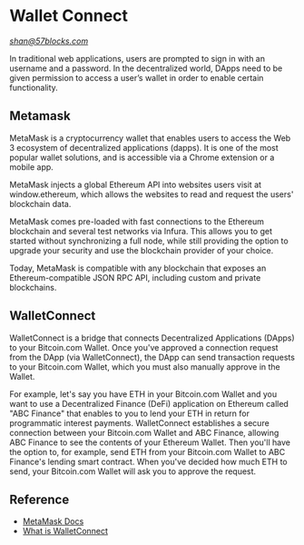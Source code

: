 # Wallet Connect

*shan@57blocks.com*

In traditional web applications, users are prompted to sign in with an username and a password. In the decentralized world, DApps need to be given permission to access a user’s wallet in order to enable certain functionality.

## Metamask

MetaMask is a cryptocurrency wallet that enables users to access the Web 3 ecosystem of decentralized applications (dapps). It is one of the most popular wallet solutions, and is accessible via a Chrome extension or a mobile app.

MetaMask injects a global Ethereum API into websites users visit at window.ethereum, which allows the websites to read and request the users' blockchain data.

MetaMask comes pre-loaded with fast connections to the Ethereum blockchain and several test networks via Infura. This allows you to get started without synchronizing a full node, while still providing the option to upgrade your security and use the blockchain provider of your choice.

Today, MetaMask is compatible with any blockchain that exposes an Ethereum-compatible JSON RPC API, including custom and private blockchains.

## WalletConnect

WalletConnect is a bridge that connects Decentralized Applications (DApps) to your Bitcoin.com Wallet. Once you've approved a connection request from the DApp (via WalletConnect), the DApp can send transaction requests to your Bitcoin.com Wallet, which you must also manually approve in the Wallet.

For example, let's say you have ETH in your Bitcoin.com Wallet and you want to use a Decentralized Finance (DeFi) application on Ethereum called "ABC Finance" that enables to you to lend your ETH in return for programmatic interest payments. WalletConnect establishes a secure connection between your Bitcoin.com Wallet and ABC Finance, allowing ABC Finance to see the contents of your Ethereum Wallet. Then you'll have the option to, for example, send ETH from your Bitcoin.com Wallet to ABC Finance's lending smart contract. When you've decided how much ETH to send, your Bitcoin.com Wallet will ask you to approve the request.

## Reference

- [MetaMask Docs](https://docs.metamask.io/guide/#why-metamask)
- [What is WalletConnect](https://www.bitcoin.com/get-started/what-is-walletconnect/#:~:text=WalletConnect%20is%20a%20bridge%20that,manually%20approve%20in%20the%20Wallet.)
